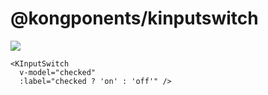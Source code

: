 # @kongponents/kinputswitch

[![](https://img.shields.io/npm/v/@kongponents/kinputswitch.svg?style=flat-square)](https://www.npmjs.com/package/@kongponents/kinputswitch)

```vue
<KInputSwitch 
  v-model="checked" 
  :label="checked ? 'on' : 'off'" />
```
